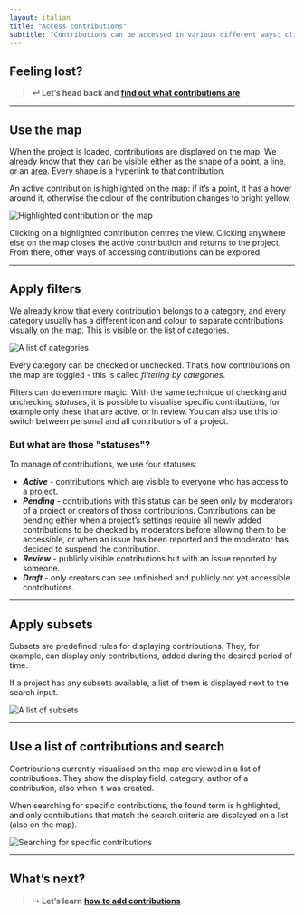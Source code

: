 ```yaml
---
layout: italian
title: "Access contributions"
subtitle: "Contributions can be accessed in various different ways: clicking them on the map, choosing one from the list, searching for specific contributions."
---
```


## Feeling lost?

> **&#8629; Let’s head back and** [**find out what contributions are**](overview-of-contributions.html)

---

## Use the map

When the project is loaded, contributions are displayed on the map. We already know that they can be visible either as the shape of a [point](overview-of-contributions.html#points), a [line](overview-of-contributions.html#lines), or an [area](overview-of-contributions.html#areas). Every shape is a hyperlink to that contribution.

An active contribution is highlighted on the map: if it’s a point, it has a hover around it, otherwise the colour of the contribution changes to bright yellow.

![Highlighted contribution on the map](/images/it/highlighted-point.png)

Clicking on a highlighted contribution centres the view. Clicking  anywhere else on the map closes the active contribution and returns to the project. From there, other ways of accessing contributions can be explored.

---

## Apply filters

We already know that every contribution belongs to a category, and every category usually has a different icon and colour to separate contributions visually on the map. This is visible on the list of categories.

![A list of categories](/images/it/categories-list.png)

Every category can be checked or unchecked. That’s how contributions on the map are toggled - this is called *filtering by categories*.

Filters can do even more magic. With the same technique of checking and unchecking *statuses*, it is possible to visualise specific contributions, for example only these that are active, or in review. You can also use this to switch between personal and all contributions of a project.

### But what are those "statuses"?

To manage of contributions, we use four statuses:

* ***Active*** - contributions which are visible to everyone who has access to a project.
* ***Pending*** - contributions with this status can be seen only by moderators of a project or creators of those contributions. Contributions can be pending either when a project’s settings require all newly added contributions to be checked by moderators before allowing them to be accessible, or when an issue has been reported and the moderator has decided to suspend the contribution.
* ***Review*** - publicly visible contributions but with an issue reported by someone.
* ***Draft*** - only creators can see unfinished and publicly not yet accessible contributions.

---

## Apply subsets

Subsets are predefined rules for displaying contributions. They, for example, can display only contributions, added during the desired period of time.

If a project has any subsets available, a list of them is displayed next to the search input.

![A list of subsets](/images/it/subsets-list.png)

---

## Use a list of contributions and search

Contributions currently visualised on the map are viewed in a list of contributions. They show the display field, category, author of a contribution, also when it was created.

When searching for specific contributions, the found term is highlighted, and only contributions that match the search criteria are displayed on a list (also on the map).

![Searching for specific contributions](/images/it/search-for-contributions.png)

---

## What’s next?

> **&#8627; Let’s learn** [**how to add contributions**](add-new-contribution.html)
